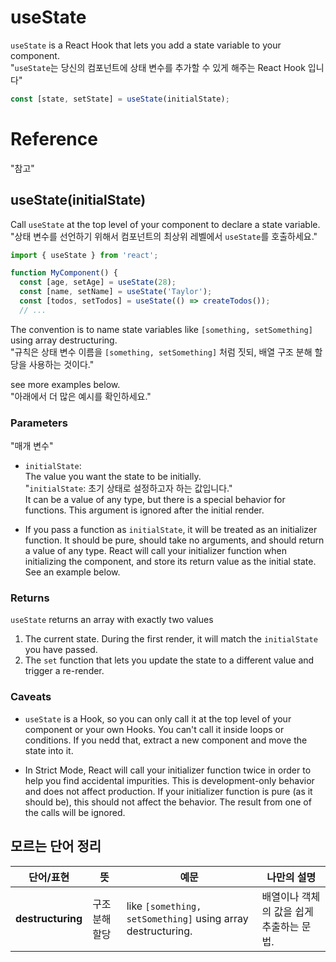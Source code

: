 # useState

`useState` is a React Hook that lets you add a state variable to your component. <br/>
"`useState`는 당신의 컴포넌트에 상태 변수를 추가할 수 있게 해주는 React Hook 입니다"

```javascript
const [state, setState] = useState(initialState);
```

# Reference

"참고"

## useState(initialState)

Call `useState` at the top level of your component to declare a state variable. <br/>
"상태 변수를 선언하기 위해서 컴포넌트의 최상위 레벨에서 `useState`를 호출하세요."

```javascript
import { useState } from 'react';

function MyComponent() {
  const [age, setAge] = useState(28);
  const [name, setName] = useState('Taylor');
  const [todos, setTodos] = useState(() => createTodos());
  // ...
```

The convention is to name state variables like `[something, setSomething]` using array destructuring. <br/>
"규칙은 상태 변수 이름을 `[something, setSomething]` 처럼 짓되, 배열 구조 분해 할당을 사용하는 것이다."

see more examples below. <br/>
"아래에서 더 많은 예시를 확인하세요."

### Parameters

"매개 변수"

- `initialState`: <br/>
  The value you want the state to be initially. <br/>
  "`initialState`: 초기 상태로 설정하고자 하는 값입니다." <br/>
  It can be a value of any type, but there is a special behavior for functions.
  This argument is ignored after the initial render.

- If you pass a function as `initialState`, it will be treated as an initializer function.
  It should be pure, should take no arguments, and should return a value of any type.
  React will call your initializer function when initializing the component, and store its return value as the initial state.
  See an example below.

### Returns

`useState` returns an array with exactly two values

1. The current state. During the first render, it will match the `initialState` you have passed.
2. The `set` function that lets you update the state to a different value and trigger a re-render.

### Caveats

- `useState` is a Hook, so you can only call it at the top level of your component or your own Hooks.
  You can't call it inside loops or conditions.
  If you nedd that, extract a new component and move the state into it.

- In Strict Mode, React will call your initializer function twice in order to help you find accidental impurities.
  This is development-only behavior and does not affect production.
  If your initializer function is pure (as it should be), this should not affect the behavior.
  The result from one of the calls will be ignored.

## 모르는 단어 정리

| **단어/표현**     | **뜻**         | **예문**                                                    | **나만의 설명**                          |
| ----------------- | -------------- | ----------------------------------------------------------- | ---------------------------------------- |
| **destructuring** | 구조 분해 할당 | like `[something, setSomething]` using array destructuring. | 배열이나 객체의 값을 쉽게 추출하는 문법. |
